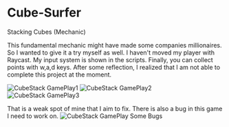 # Cube-Surfer
Stacking Cubes (Mechanic)

This fundamental mechanic might have made some companies millionaires. So I wanted to give it a try myself as well. I haven't moved my player with Raycast. My input system is shown in the scripts. Finally, you can collect points with w,a,d keys.
After some reflection, I realized that I am not able to complete this project at the moment. 

![CubeStack GamePlay1](https://user-images.githubusercontent.com/87286877/170105354-7069df84-4967-467b-a5f1-7cedc6ec2254.png)
![CubeStack GamePlay2](https://user-images.githubusercontent.com/87286877/170105423-0447cad9-dc94-4b22-8f00-c35283ce9d93.png)
![CubeStack GamePlay3](https://user-images.githubusercontent.com/87286877/170105434-a201676f-c9a2-44db-a4aa-1f07653c3f37.png)

That is a weak spot of mine that I aim to fix. There is also a bug in this game I need to work on.
![CubeStack GamePlay Some Bugs](https://user-images.githubusercontent.com/87286877/170106028-cab611b4-24e8-4080-be66-29e9d0a331ff.png)
